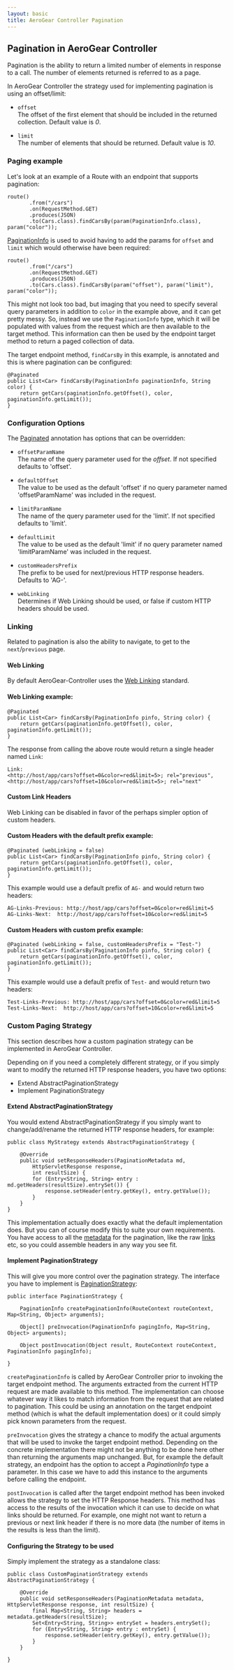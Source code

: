 ```yaml
--- 
layout: basic 
title: AeroGear Controller Pagination
---
```

## Pagination in AeroGear Controller 
Pagination is the ability to return a limited number of elements in response to a call. The number of elements returned is 
referred to as a page.   

In AeroGear Controller the strategy used for implementing pagination is using an offset/limit:  
  
* ```offset```  
  The offset of the first element that should be included in the returned collection. Default value is _0_.  
    
* ```limit```  
  The number of elements that should be returned. Default value is _10_.  
   
### Paging example
Let's look at an example of a Route with an endpoint that supports pagination:

    route()
           .from("/cars")
           .on(RequestMethod.GET)
           .produces(JSON)
           .to(Cars.class).findCarsBy(param(PaginationInfo.class), param("color"));

[PaginationInfo](http://aerogear.org/docs/specs/aerogear-controller/org/jboss/aerogear/controller/router/rest/pagination/PaginationInfo.html) is used to avoid having to add the params for ```offset``` and ```limit``` which would otherwise have 
been required:

    route()
           .from("/cars")
           .on(RequestMethod.GET)
           .produces(JSON)
           .to(Cars.class).findCarsBy(param("offset"), param("limit"), param("color"));

This might not look too bad, but imaging that you need to specify several query parameters in addition to ```color``` in the 
example above, and it can get pretty messy. So, instead we use the ```PaginationInfo``` type, which it will be populated with 
values from the request which are then available to the target method. This information can then be used by the endpoint target 
method to return a paged collection of data.
  
The target endpoint method, ```findCarsBy``` in this example, is annotated and this is where pagination can be configured:

    @Paginated 
    public List<Car> findCarsBy(PaginationInfo paginationInfo, String color) {
        return getCars(paginationInfo.getOffset(), color, paginationInfo.getLimit());
    }

### Configuration Options
The [Paginated](http://aerogear.org/docs/specs/aerogear-controller/org/jboss/aerogear/controller/router/rest/pagination/Paginated.html) 
annotation has options that can be overridden:    
  
* ```offsetParamName```  
The name of the query parameter used for the _offset_. If not specified defaults to 'offset'.  
  
* ```defaultOffset```  
The value to be used as the default 'offset' if no query parameter named 'offsetParamName' was included in the request.  
  
* ```limitParamName```  
The name of the query parameter used for the 'limit'. If not specified defaults to 'limit'.    
  
* ```defaultLimit```  
The value to be used as the default 'limit' if no query parameter named 'limitParamName' was included in the request.  
  
* ```customHeadersPrefix```  
The prefix to be used for next/previous HTTP response headers. Defaults to 'AG-'.  
   
* ```webLinking```  
Determines if Web Linking should be used, or false if custom HTTP headers should be used.  


### Linking
Related to pagination is also the ability to navigate, to get to the ```next```/```previous``` page.   

#### Web Linking  
By default AeroGear-Controller uses the [Web Linking](http://tools.ietf.org/html/rfc5988) standard.

#### Web Linking example:
    
    @Paginated 
    public List<Car> findCarsBy(PaginationInfo pinfo, String color) {
        return getCars(paginationInfo.getOffset(), color, paginationInfo.getLimit());
    }
    
The response from calling the above route would return a single header named ```Link```:   

    Link: 
    <http://host/app/cars?offset=0&color=red&limit=5>; rel="previous",  
    <http://host/app/cars?offset=10&color=red&limit=5>; rel="next"  

#### Custom Link Headers
Web Linking can be disabled in favor of the perhaps simpler option of custom headers.

#### Custom Headers with the default prefix example:
    
    @Paginated (webLinking = false)
    public List<Car> findCarsBy(PaginationInfo pinfo, String color) {
        return getCars(paginationInfo.getOffset(), color, paginationInfo.getLimit());
    }  
    
This example would use a default prefix of ```AG-``` and would return two headers:  
  
    AG-Links-Previous: http://host/app/cars?offset=0&color=red&limit=5
    AG-Links-Next:  http://host/app/cars?offset=10&color=red&limit=5
      
#### Custom Headers with custom prefix example:
    
    @Paginated (webLinking = false, customHeadersPrefix = "Test-")
    public List<Car> findCarsBy(PaginationInfo pinfo, String color) {
        return getCars(paginationInfo.getOffset(), color, paginationInfo.getLimit());
    }
    
This example would use a default prefix of ```Test-``` and would return two headers:  
  
    Test-Links-Previous: http://host/app/cars?offset=0&color=red&limit=5
    Test-Links-Next:  http://host/app/cars?offset=10&color=red&limit=5
    
### Custom Paging Strategy
This section describes how a custom pagination strategy can be implemented in AeroGear Controller.  

Depending on if you need a completely different strategy, or if you simply want to modify the returned HTTP response 
headers, you have two options:  

* Extend AbstractPaginationStrategy  
* Implement PaginationStrategy  

#### Extend AbstractPaginationStrategy
You would extend AbstractPaginationStrategy if you simply want to change/add/rename the returned HTTP response headers, 
for example: 

    public class MyStrategy extends AbstractPaginationStrategy {

        @Override
        public void setResponseHeaders(PaginationMetadata md, 
            HttpServletResponse response, 
            int resultSize) {
            for (Entry<String, String> entry : md.getHeaders(resultSize).entrySet()) {
                response.setHeader(entry.getKey(), entry.getValue());
            }
        }
    }
    
This implementation actually does exactly what the default implementation does. But you can of course modify this to suite 
your own requirements. You have access to all the 
[metadata](http://aerogear.org/docs/specs/aerogear-controller/org/jboss/aerogear/controller/router/rest/pagination/PagingMetadata.html) 
for the pagination, like the raw [links](http://aerogear.org/docs/specs/aerogear-controller/org/jboss/aerogear/controller/router/rest/pagination/Links.html) 
etc, so you could assemble headers in any way you see fit.

#### Implement PaginationStrategy
This will give you more control over the pagination strategy. The interface you have to implement is 
[PaginationStrategy](http://aerogear.org/docs/specs/aerogear-controller/org/jboss/aerogear/controller/router/rest/pagination/PaginationStrategy.html):

    public interface PaginationStrategy {
    
        PaginationInfo createPaginationInfo(RouteContext routeContext, Map<String, Object> arguments);
    
        Object[] preInvocation(PaginationInfo pagingInfo, Map<String, Object> arguments); 
    
        Object postInvocation(Object result, RouteContext routeContext, PaginationInfo pagingInfo);
    
    }

```createPaginationInfo``` is called by AeroGear Controller prior to invoking the target endpoint method. 
The arguments extracted from the current HTTP request are made available to this method. The implementation can choose whatever 
way it likes to match information from the request that are related to pagination. This could be using an annotation on the 
target endpoint method (which is what the default implementation does) or it could simply pick known parameters from the request.   
  
```preInvocation``` gives the strategy a chance to modify the actual arguments that will be used to invoke the 
target endpoint method. Depending on the concrete implementation there might not be anything to be done here other than 
returning the arguments map unchanged. But, for example the default strategy, an endpoint has the option to accept 
a _PaginationInfo_ type a parameter. In this case we have to add this instance to the arguments before calling the endpoint.  
  
```postInvocation``` is called after the target endpoint method has been invoked allows the strategy to set the 
HTTP Response headers. This method has access to the results of the invocation which it can use to decide on what links should 
be returned. For example, one might not want to return a previous or next link header if there is no more data 
(the number of items in the results is less than the limit).

#### Configuring the Strategy to be used
Simply implement the strategy as a standalone class:

    public class CustomPaginationStrategy extends AbstractPaginationStrategy {

        @Override
        public void setResponseHeaders(PaginationMetadata metadata, HttpServletResponse response, int resultSize) {
            final Map<String, String> headers = metadata.getHeaders(resultSize);
            Set<Entry<String, String>> entrySet = headers.entrySet();
            for (Entry<String, String> entry : entrySet) {
                response.setHeader(entry.getKey(), entry.getValue());
            }
        }

    }
   
